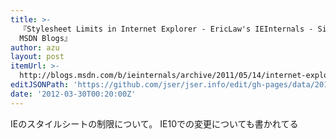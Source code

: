 ```yaml
---
title: >-
  『Stylesheet Limits in Internet Explorer - EricLaw's IEInternals - Site Home -
  MSDN Blogs』
author: azu
layout: post
itemUrl: >-
  http://blogs.msdn.com/b/ieinternals/archive/2011/05/14/internet-explorer-stylesheet-rule-selector-import-sheet-limit-maximum.aspx
editJSONPath: 'https://github.com/jser/jser.info/edit/gh-pages/data/2012/03/index.json'
date: '2012-03-30T00:20:00Z'
---
```

IEのスタイルシートの制限について。
IE10での変更についても書かれてる
